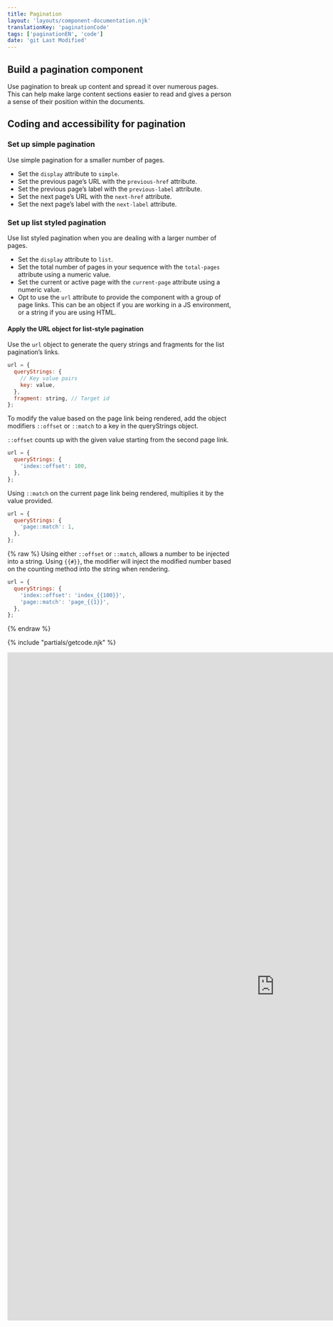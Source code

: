```yaml
---
title: Pagination
layout: 'layouts/component-documentation.njk'
translationKey: 'paginationCode'
tags: ['paginationEN', 'code']
date: 'git Last Modified'
---
```


## Build a pagination component

Use pagination to break up content and spread it over numerous pages. This can help make large content sections easier to read and gives a person a sense of their position within the documents.

## Coding and accessibility for pagination

### Set up simple pagination

Use simple pagination for a smaller number of pages.

- Set the `display` attribute to `simple`.
- Set the previous page’s URL with the `previous-href` attribute.
- Set the previous page’s label with the `previous-label` attribute.
- Set the next page’s URL with the `next-href` attribute.
- Set the next page’s label with the `next-label` attribute.

### Set up list styled pagination

Use list styled pagination when you are dealing with a larger number of pages.

- Set the `display` attribute to `list`.
- Set the total number of pages in your sequence with the `total-pages` attribute using a numeric value.
- Set the current or active page with the `current-page` attribute using a numeric value.
- Opt to use the `url` attribute to provide the component with a group of page links. This can be an object if you are working in a JS environment, or a string if you are using HTML.

#### Apply the URL object for list-style pagination

Use the `url` object to generate the query strings and fragments for the list pagination’s links.

```js
url = {
  queryStrings: {
    // Key value pairs
    key: value,
  },
  fragment: string, // Target id
};
```

To modify the value based on the page link being rendered, add the object modifiers `::offset` or `::match` to a key in the queryStrings object.

`::offset` counts up with the given value starting from the second page link.

```js
url = {
  queryStrings: {
    'index::offset': 100,
  },
};
```

Using `::match` on the current page link being rendered, multiplies it by the value provided.

```js
url = {
  queryStrings: {
    'page::match': 1,
  },
};
```

{% raw %}
Using either `::offset` or `::match`, allows a number to be injected into a string. Using `{{#}}`, the modifier will inject the modified number based on the counting method into the string when rendering.

```js
url = {
  queryStrings: {
    'index::offset': 'index_{{100}}',
    'page::match': 'page_{{1}}',
  },
};
```

{% endraw %}

{% include "partials/getcode.njk" %}

<iframe
  title="Overview of gcds-pagination properties and events."
  src="https://cds-snc.github.io/gcds-components/iframe.html?viewMode=docs&demo=true&singleStory=true&id=components-pagination--events-properties&lang=en"
  width="1200"
  height="1500"
  style="display: block; margin: 0 auto;"
  frameBorder="0"
  allow="clipboard-write"
></iframe>
